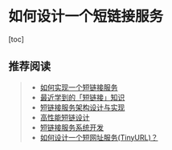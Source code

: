 # 如何设计一个短链接服务

[toc]



## 推荐阅读

> - [如何实现一个短链接服务](https://www.cnblogs.com/rickiyang/p/12178644.html)
> - [最近学到的「短链接」知识](https://mp.weixin.qq.com/s?__biz=MzI4Njg5MDA5NA==&mid=2247485769&idx=1&sn=918d1b53b8cbad95d06482097a9030cd&chksm=ebd74848dca0c15e8fdcb63e2f194d6758c27f64dd50fedc77d6bb746c401b819ad338e3a2f6&token=1024331018&lang=zh_CN#rd)
> - [短链接服务架构设计与实现](https://blog.csdn.net/lz0426001/article/details/52370177?utm_medium=distribute.pc_relevant.none-task-blog-BlogCommendFromMachineLearnPai2-3.control&dist_request_id=d871eb06-5c16-4548-94d9-099b66dc84ac&depth_1-utm_source=distribute.pc_relevant.none-task-blog-BlogCommendFromMachineLearnPai2-3.control)
> - [高性能短链设计](https://juejin.cn/post/6844904090602848270)
> - [短链接服务系统开发](https://javadoop.com/post/url-shortener)
> - [如何设计一个短网址服务(TinyURL)？](https://soulmachine.gitbooks.io/system-design/content/cn/tinyurl.html)









